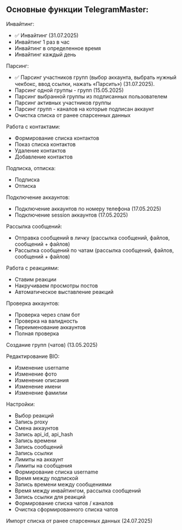 <h2>Основные функции TelegramMaster:</h2>

Инвайтинг:
 - ✅ Инвайтинг (31.07.2025)
 - Инвайтинг 1 раз в час
 - Инвайтинг в определенное время
 - Инвайтинг каждый день

Парсинг:
  - ✅ Парсинг участников групп (выбор аккаунта, выбрать нужный чекбокс, ввод ссылки, нажать «Парсить») (31.07.2025).
  - Парсинг одной группы - групп (15.05.2025)
  - Парсинг выбранной группы из подписанных пользователем
  - Парсинг активных участников группы
  - Парсинг групп - каналов на которые подписан аккаунт
  - Очистка списка от ранее спарсенных данных

Работа с контактами:
 - Формирование списка контактов
 - Показ списка контактов
 - Удаление контактов
 - Добавление контактов

Подписка, отписка:
- Подписка
- Отписка

Подключение аккаунтов:
- Подключение аккаунтов по номеру телефона (17.05.2025)
- Подключение session аккаунтов (17.05.2025)

Рассылка сообщений:
- Отправка сообщений в личку (рассылка сообщений, файлов, сообщений + файлов)
- Рассылка сообщений по чатам (рассылка сообщений, файлов, сообщений + файлов)

Работа с реакциями:
- Ставим реакции
- Накручиваем просмотры постов
- Автоматическое выставление реакций

Проверка аккаунтов:
- Проверка через спам бот
- Проверка на валидность
- Переименование аккаунтов
- Полная проверка

Создание групп (чатов) (13.05.2025)

Редактирование BIO:
- Изменение username
- Изменение фото
- Изменение описания
- Изменение имени
- Изменение фамилии

Настройки:
- Выбор реакций
- Запись proxy
- Смена аккаунтов
- Запись api_id, api_hash
- Запись времени
- Запись сообщений
- Запись ссылки
- Лимиты на аккаунт
- Лимиты на сообщения
- Формирование списка username
- Время между подпиской
- Запись времени между сообщениями
- Время между инвайтингом, рассылка сообщений
- Запись ссылки для реакций
- Формирование списка чатов / каналов
- Очистка сформированного списка чатов

Импорт списка от ранее спарсенных данных (24.07.2025)